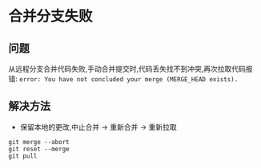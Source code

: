 # 合并分支失败

## 问题

从远程分支合并代码失败,手动合并提交时,代码丢失找不到冲突,再次拉取代码报错: `error: You have not concluded your merge (MERGE_HEAD exists).`

## 解决方法

- 保留本地的更改,中止合并 -> 重新合并 -> 重新拉取

```
git merge --abort
git reset --merge
git pull
```
